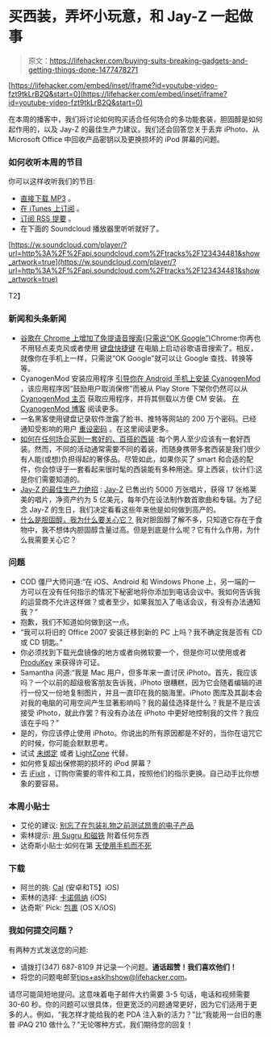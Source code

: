 # 买西装，弄坏小玩意，和 Jay-Z 一起做事

> 原文：<https://lifehacker.com/buying-suits-breaking-gadgets-and-getting-things-done-1477478271>

 [https://lifehacker.com/embed/inset/iframe?id=youtube-video-fzt9tkLrB2Q&start=0](https://lifehacker.com/embed/inset/iframe?id=youtube-video-fzt9tkLrB2Q&start=0) 

在本周的播客中，我们将讨论如何购买适合任何场合的多功能套装，胆固醇是如何起作用的，以及 Jay-Z 的最佳生产力建议。我们还会回答您关于丢弃 iPhoto、从 Microsoft Office 中回收产品密钥以及更换损坏的 iPod 屏幕的问题。



### 如何收听本周的节目

你可以这样收听我们的节目:

*   [直接下载 MP3](http://soundcloud.com/lifehacker/buying-suits-breaking-gadgets) 。
*   [在 iTunes 上订阅](http://itunes.apple.com/us/podcast/lifehacker-audio-only-mp3/id508117781) 。
*   [订阅 RSS 提要](http://feeds.soundcloud.com/users/13359686-lifehacker/tracks) 。
*   在下面的 Soundcloud 播放器里听听就好了。

[https://w.soundcloud.com/player/?url=http%3A%2F%2Fapi.soundcloud.com%2Ftracks%2F123434481&show_artwork=true](https://w.soundcloud.com/player/?url=http%3A%2F%2Fapi.soundcloud.com%2Ftracks%2F123434481&show_artwork=true)

T2】

### 新闻和头条新闻

*   [谷歌在 Chrome 上增加了免提语音搜索(只需说“OK Google”)](http://lifehacker.com/google-adds-hands-free-voice-search-to-chrome-just-say-1472669127)Chrome:你再也不用轻点麦克风或者使用 [键盘快捷键](http://lifehacker.com/launch-google-voice-search-with-a-keyboard-shortcut-961197141) 在电脑上启动谷歌语音搜索了。相反，就像你在手机上一样，只需说“OK Google”就可以让 Google 查找、转换等等。
*   CyanogenMod 安装应用程序 [引导你在 Android 手机上安装 CyanogenMod](http://lifehacker.com/cyanognmod-installer-guides-you-through-installing-cm-o-1463209294) ，该应用程序因“鼓励用户取消保修”而被从 Play Store 下架你仍然可以从 [CyanogenMod 主页](http://www.cyanogenmod.org/) 获取应用程序，并将其侧载以方便 CM 安装。 [在 CyanogenMod 博客](http://www.cyanogenmod.org/blog) 阅读更多。
*   一名黑客使用键盘记录软件泄露了脸书、推特等网站的 200 万个密码。已经通知受影响的用户 [重设密码](http://lifehacker.com/how-to-audit-and-update-your-passwords-after-a-service-5712907) 。在这里阅读更多。
*   [如何在任何场合买到一套好的、百搭的西装](http://lifehacker.com/how-to-buy-a-good-versatile-suit-for-any-occasion-1476050929) :每个男人至少应该有一套好西装。然而，不同的活动通常需要不同的着装，而随身携带多套西装是我们很少有人能(或想)负担得起的奢侈品。尽管如此，如果你买了 smart 和合适的配件，你会惊讶于一套看起来很时髦的西装能有多种用途。穿上西装，伙计们:这是你们需要知道的。
*   [Jay-Z 的最佳生产力绝招](http://lifehacker.com/jay-zs-best-productivity-tricks-1475918858) : [Jay-Z](http://en.wikipedia.org/wiki/Jay-Z) 已售出约 5000 万张唱片，获得 17 张格莱美的唱片，净资产约为 5 亿美元，每年仍在设法制作数首歌曲和专辑。为了纪念 Jay-Z 的生日，我们决定看看这些年来他是如何做到高产的。
*   [什么是胆固醇，我为什么要关心它？](http://lifehacker.com/what-is-cholesterol-and-why-should-i-care-about-it-1475427781) 我对胆固醇了解不多，只知道它存在于食物中，我不想体内胆固醇含量过高。但是到底是什么呢？它有什么作用，为什么我需要关心它？

### 问题

*   COD 僵尸大师问道:“在 iOS、Android 和 Windows Phone 上，另一端的一方可以在没有任何指示的情况下秘密地将你添加到电话会议中。我如何告诉我的运营商不允许这样做？或者至少，如果我加入了电话会议，有没有办法通知我？”
*   抱歉，我们不知道如何做到这一点。
*   “我可以将旧的 Office 2007 安装迁移到新的 PC 上吗？我不确定我是否有 CD 或 CD 钥匙。”
*   你必须找到下载光盘镜像的地方或者向微软要一个，但是你可以使用或者 [ProduKey](http://www.nirsoft.net/utils/product_cd_key_viewer.html) 来获得许可证。
*   Samantha 问道:“我是 Mac 用户，但多年来一直讨厌 iPhoto。首先，我应该吗？一个以前的超级极客朋友告诉我，iPhoto 很糟糕，因为它会随着编辑的进行一份又一份地复制图片，并且一直印在我的脑海里。iPhoto 图库及其副本会对我的电脑的可用空间产生显著影响吗？我的最佳选择是什么？我是不是应该接受 iPhoto，就此作罢？有没有办法在 iPhoto 中更好地控制我的文件？我应该在乎吗？”
*   是的，你应该停止使用 iPhoto。你说出的所有原因都是不好的，当你在诅咒它的时候，你可能会默默思考。
*   试试 [未绑定](http://lifehacker.com/unbound-is-a-fast-and-easy-to-use-iphoto-alternative-1471142130) 或者 [LightZone](http://lifehacker.com/lightzone-is-a-free-awesome-photo-editor-and-alternati-1445640040) 代替。
*   如何修复超出保修期的损坏的 iPod 屏幕？
*   去 [iFixIt](http://ifixit.com) ，订购你需要的零件和工具，按照他们的指示更换。自己动手比你想象的要容易。

### 本周小贴士

*   艾伦的建议: [别忘了在包装礼物之前测试昂贵的电子产品](http://lifehacker.com/dont-forget-to-test-expensive-electronics-before-gift-1475206686)
*   索林提示: [用 Sugru 和磁铁](http://lifehacker.com/attach-anything-together-with-sugru-and-magnets-1476395308) 附着任何东西
*   达奇斯小贴士:如何在第 [天使用手机而不死](http://lifehacker.com/how-to-use-your-cellphone-on-the-go-without-dying-1476488763)

### 下载

*   阿兰的挑: [Cal](http://lifehacker.com/cal-the-calendar-app-from-the-team-behind-any-do-is-o-1476010883) (安卓和T5】iOS)
*   索林的选择: [卡诺佩纳](http://lifehacker.com/canopener-tweaks-your-iphones-audio-and-improves-the-s-1476420950) (iOS)
*   达奇斯' Pick: [包裹](http://lifehacker.com/parcel-tracks-your-packages-on-your-mac-and-mobile-devi-1475992093) (OS X/iOS)

### 我如何提交问题？

有两种方式发送您的问题:

*   请拨打(347) 687-8109 并记录一个问题。**通话超赞！我们喜欢他们！**
*   将您的问题电邮至[tips+asklhshow@lifehacker.com](mailto:tips+asklhshow@lifehacker.com)。

请尽可能简短地提问。这意味着电子邮件大约需要 3-5 句话，电话和视频需要 30-60 秒。你的问题可以很具体，但更宽泛的问题通常更好，因为它们适用于更多的人。例如，“我怎样才能给我的老 PDA 注入新的活力？”比“我能用一台旧的惠普 iPAQ 210 做什么？”无论哪种方式，我们期待您的回复！